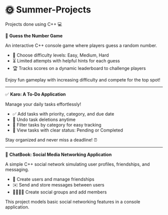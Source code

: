 # 🌞 Summer-Projects


Projects done using C++ 💻

🎲 **Guess the Number Game**

 An interactive C++ console game where players guess a random number.
- 🎯 Choose difficulty levels: Easy, Medium, Hard
- ⏳ Limited attempts with helpful hints for each guess
- 🏆 Tracks scores on a dynamic leaderboard to challenge players

Enjoy fun gameplay with increasing difficulty and compete for the top spot!

---


✅ **Karo: A To-Do Application**

 Manage your daily tasks effortlessly!
- ✅ Add tasks with priority, category, and due date
- 🔄 Undo task deletions anytime
- 📂 Filter tasks by category for easy tracking
- 📅 View tasks with clear status: Pending or Completed

Stay organized and never miss a deadline! ⏰


---



💬 **ChatBook: Social Media Networking Application**

 A simple C++ social network simulating user profiles, friendships, and messaging.
- 👥 Create users and manage friendships
- ✉️ Send and store messages between users
- 👨‍👩‍👧‍👦 Create social groups and add members

This project models basic social networking features in a console application.

